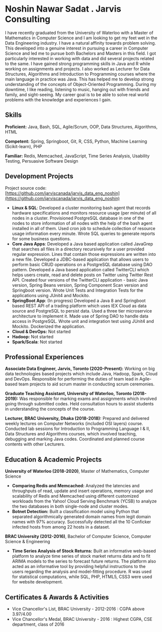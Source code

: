 # Noshin Nawar Sadat . Jarvis Consulting

I have recently graduated from the University of Waterloo with a Master of Mathematics in Computer 
Science and I am looking to get my feet wet in the Data Engineering industry. I have a natural 
affinity towards problem solving. This developed into a genuine interest in pursuing a career in 
Computer Science and led me to pursue both Bachelors and Masters in this field. I got particularly 
interested in working with data and did several projects related to the same. I have gained strong 
programming skills in Java and R while working on assignments and projects. I also worked as 
Lecturer for Data Structures, Algorithms and Introduction to Programming courses where the main 
language in practice was Java. This has helped me to develop strong understanding of the concepts of
 Object-Oriented Programming. During my downtime, I like reading, listening to music, hanging out 
 with friends and family, and sight-seeing. My career goal is to be able to solve real world 
 problems with the knowledge and experiences I gain.

## Skills

**Proficient:** Java, Bash, SQL, Agile/Scrum, OOP, Data Structures, Algorithms, HTML

**Competent:** Spring, Springboot, Git, R, CSS, Python, Machine Learning (Scikit-learn), PHP

**Familiar:** Redis, Memcached, JavaScript, Time Series Analysis, Usability Testing, Persuasive 
Software Design 

## Development Projects

Project source code: [https://github.com/jarviscanada/jarvis_data_eng_noshin](https://github.com/jarviscanada/jarvis_data_eng_noshin)

- **Linux & SQL**: Developed a cluster monitoring bash agent that records hardware specifications 
and monitors resource usage (per minute) of all nodes in a cluster. Provisioned PostgreSQL database 
in one of the nodes to store information of all nodes with the help of the bash agent installed in 
all of them. Used cron job to schedule collection of resource usage information every minute. Wrote 
SQL queries to generate reports for some business questions.
- **Core Java Apps**: Developed a Java based application called JavaGrep that searches all files in 
a directory recursively for a user provided regular expression. Lines that contain those expressions
 are written into a new file. Developed a JDBC-based application that allows users to perform basic 
 CRUD operations on a PostgreSQL database using DAO pattern. Developed a Java based application 
 called TwitterCLI which helps users create, read and delete posts on Twitter using Twitter Rest API.
  Created four versions of the TwitterCLI application - basic Java version, Spring Beans version, 
  Spring Component Scan version and Springboot version. Wrote Unit Tests and Integration Tests for 
  the applications using JUnit4 and Mockito.
- **SpringBoot App**: (In progress) Developed a Java 8 and Springboot based REST API of a trading 
platform which uses IEX Cloud as data source and PostgreSQL to persist data. Used a three tier 
microservice architecture to implement it. Made use of Spring DAO to handle data access in 
PostgreSQL. Wrote unit and integration test using JUnit4 and Mockito. Dockerized the application. 
- **Cloud & DevOps:** Not started
- **Hadoop:** Not started
- **Spark/Scala**: Not started

## Professional Experiences

**Associate Data Engineer, Jarvis, Toronto (2020-Present):** Working on big data technologies based 
projects which include Java, Hadoop, Spark, Cloud and DevOps. Responsible for performing the duties 
of team lead in Agile-based team projects to aid scrum master in conducting scrum ceremonies.

**Graduate Teaching Assistant, University of Waterloo, Toronto (2018-2019):** Was responsible for 
marking exams and assignments which involved going through submitted codes. Held consultation hours 
to assist students in understanding the concepts of the course.

**Lecturer, BRAC University, Dhaka (2018-2018):** Prepared and delivered weekly lectures on Computer
 Networks (included OSI layers) course. Conducted lab sessions for Introduction to Programming 
 Language I & II, Data Structures and Algorithms courses, which involved teaching, debugging and 
 marking Java codes. Coordinated and planned course contents with other Lecturers.

## Education & Academic Projects

**University of Waterloo (2018-2020)**, Master of Mathematics, Computer Science

- **Comparing Redis and Memcached:** Analyzed the latencies and throughputs of read, update and 
insert operations, memory usage and scalability of Redis and Memcached using different customized 
workloads from the Yahoo! Cloud Serving Benchmark (YCSB) to analyze the two databases in both 
single-node and cluster modes.
- **Botnet Detection:** Built a classification model using Python that separated algorithmically 
generated domain names from legit domain names with 97% accuracy. Successfully detected all the 10 
Conficker infected hosts from among 22 hosts in a dataset.

**BRAC University (2012-2016)**, Bachelor of Computer Science, Computer Science & Engineering

- **Time Series Analysis of Stock Returns:** Built an informative web-based platform to analyze time
 series of stock market returns data and to fit ARIMA models to the series to forecast future 
 returns. The platform also acted as an informative tool by providing helpful instructions to the 
 users regarding the analysis and model-fitting procedure. R was used for statistical computations, 
 while SQL, PHP, HTML5, CSS3  were used for website development.

## Certificates & Awards & Activities

- Vice Chancellor's List, BRAC University - 2012-2016 : CGPA above 3.97/4.00
- Vice Chancellor's Medal, BRAC University - 2016 : Highest CGPA, CSE department, class of 2016